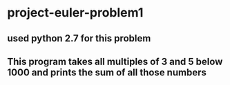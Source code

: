 # project-euler-problem1
## used python 2.7 for this problem
## This program takes all multiples of 3 and 5 below 1000 and prints the sum of all those numbers

